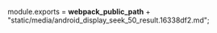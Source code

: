 module.exports = __webpack_public_path__ + "static/media/android_display_seek_50_result.16338df2.md";
